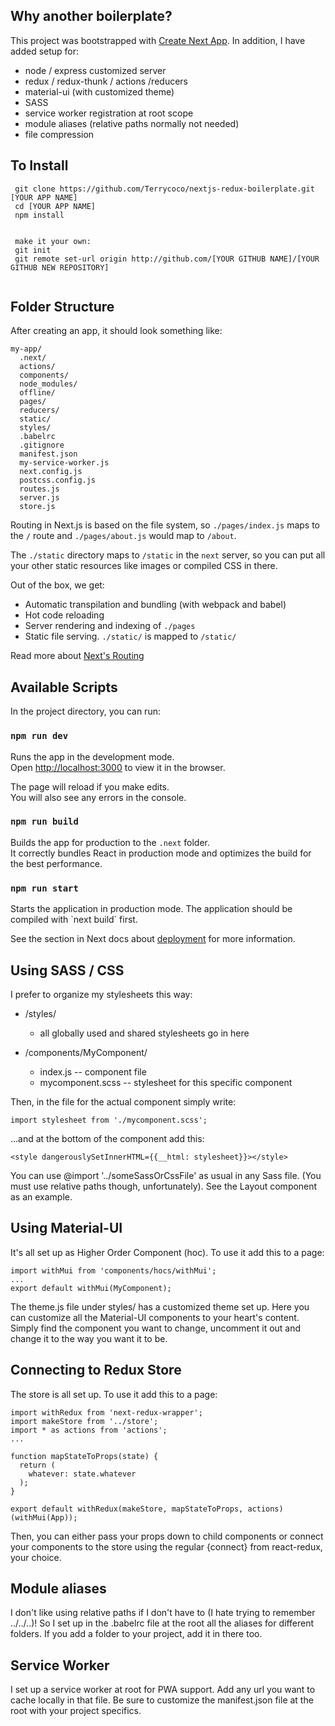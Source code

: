## Why another boilerplate?

This project was bootstrapped with [Create Next App](https://github.com/segmentio/create-next-app). 
In addition, I have added setup for:
- node / express customized server
- redux / redux-thunk / actions /reducers
- material-ui (with customized theme)
- SASS
- service worker registration at root scope
- module aliases (relative paths normally not needed)
- file compression

## To Install
```
 git clone https://github.com/Terrycoco/nextjs-redux-boilerplate.git [YOUR APP NAME]
 cd [YOUR APP NAME]
 npm install
 

 make it your own:
 git init
 git remote set-url origin http://github.com/[YOUR GITHUB NAME]/[YOUR GITHUB NEW REPOSITORY]
 
```


## Folder Structure

After creating an app, it should look something like:

```
my-app/
  .next/
  actions/
  components/
  node_modules/
  offline/
  pages/
  reducers/
  static/
  styles/
  .babelrc
  .gitignore
  manifest.json
  my-service-worker.js
  next.config.js
  postcss.config.js
  routes.js
  server.js
  store.js
```

Routing in Next.js is based on the file system, so `./pages/index.js` maps to the `/` route and
`./pages/about.js` would map to `/about`.

The `./static` directory maps to `/static` in the `next` server, so you can put all your
other static resources like images or compiled CSS in there.

Out of the box, we get:

- Automatic transpilation and bundling (with webpack and babel)
- Hot code reloading
- Server rendering and indexing of `./pages`
- Static file serving. `./static/` is mapped to `/static/`

Read more about [Next's Routing](https://github.com/zeit/next.js#routing)

## Available Scripts

In the project directory, you can run:

### `npm run dev`

Runs the app in the development mode.<br>
Open [http://localhost:3000](http://localhost:3000) to view it in the browser.

The page will reload if you make edits.<br>
You will also see any errors in the console.

### `npm run build`

Builds the app for production to the `.next` folder.<br>
It correctly bundles React in production mode and optimizes the build for the best performance.

### `npm run start`

Starts the application in production mode.
The application should be compiled with \`next build\` first.

See the section in Next docs about [deployment](https://github.com/zeit/next.js/wiki/Deployment) for more information.

## Using SASS / CSS

I prefer to organize my stylesheets this way:

- /styles/
  - all globally used and shared stylesheets go in here

- /components/MyComponent/
  - index.js -- component file
  - mycomponent.scss -- stylesheet for this specific component

Then, in the file for the actual component simply write:
```
import stylesheet from './mycomponent.scss';
```

...and at the bottom of the component  add this:
```
<style dangerouslySetInnerHTML={{__html: stylesheet}}></style>
```
You can use @import '../someSassOrCssFile' as usual in any Sass file. (You must use relative paths though, unfortunately).  See the Layout component as an example.

## Using Material-UI
It's all set up as Higher Order Component (hoc).  To use it add this to a page:
```
import withMui from 'components/hocs/withMui';
...
export default withMui(MyComponent);
```
The theme.js file under styles/ has a customized theme set up.  Here you can customize all the Material-UI components to your heart's content.  Simply find the component you want to change, uncomment it out and change it to the way you want it to be.

## Connecting to Redux Store
The store is all set up.  To use it add this to a page:
``` 
import withRedux from 'next-redux-wrapper';
import makeStore from '../store';
import * as actions from 'actions';
...

function mapStateToProps(state) {
  return (
    whatever: state.whatever
  );
}

export default withRedux(makeStore, mapStateToProps, actions)(withMui(App));
```

Then, you can either pass your props down to child components or connect your components to the store using the regular {connect} from react-redux, your choice.

## Module aliases
I don't like using relative paths if I don't have to (I hate trying to remember ../../..)!  So I set up in the .babelrc file at the root all the aliases for different folders.  If you add a folder to your project, add it in there too.

## Service Worker
I set up a service worker at root for PWA support.  Add any url you want to cache locally in that file.  Be sure to customize the manifest.json file at the root with your project specifics.

